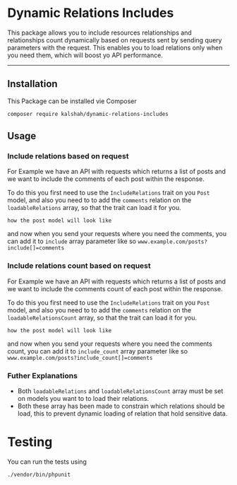 # Dynamic Relations Includes

This package allows you to include resources relationships and relationships count dynamically based on requests sent by sending query parameters with the request. This enables you to load relations only when you need them, which will boost yo API performance.

----------


## Installation

This Package can be installed vie Composer 

```bash
composer require kalshah/dynamic-relations-includes
```


## Usage

### Include relations based on request

For Example we have an API with requests which returns a list of posts and we want to include the comments of each post within the response.  

To do this you first need to use the `IncludeRelations` trait on you `Post` model, and also you need to to add the `comments` relation on the `loadableRelations` array, so that the trait can load it for you.

`
how the post model will look like
`

and now when you send your requests where you need the comments, you can add it to `include` array parameter like so `www.example.com/posts?include[]=comments`

### Include relations count based on request

For Example we have an API with requests which returns a list of posts and we want to include the comments count of each post within the response.  

To do this you first need to use the `IncludeRelations` trait on you `Post` model, and also you need to to add the `comments` relation on the `loadableRelationsCount` array, so that the trait can load it for you.

`
how the post model will look like
`

and now when you send your requests where you need the comments count, you can add it to `include_count` array parameter like so `www.example.com/posts?include_count[]=comments`


### Futher Explanations

- Both `loadableRelations` and `loadableRelationsCount` array must be set on models you want to to load their relations.
- Both these array has been made to constrain which relations should be load, this to prevent dynamic loading of relation that hold sensitive data.
# Testing

You can run the tests using 

```bash
./vendor/bin/phpunit
```